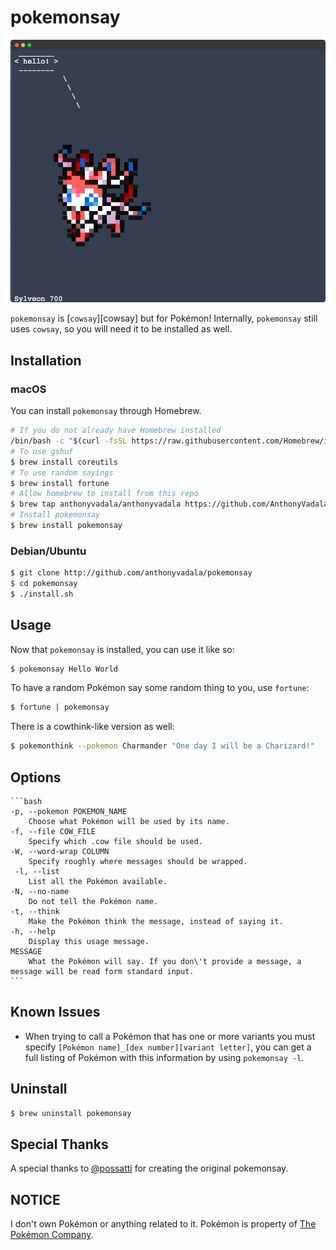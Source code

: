 pokemonsay
==========

![pokemonsay example image](example.png)

`pokemonsay` is [`cowsay`][cowsay] but for Pokémon! Internally, `pokemonsay` still uses `cowsay`, so you will need it to be installed as well.

## Installation

### macOS

You can install `pokemonsay` through Homebrew.

```sh
# If you do not already have Homebrew installed
/bin/bash -c "$(curl -fsSL https://raw.githubusercontent.com/Homebrew/install/HEAD/install.sh)"
# To use gshuf
$ brew install coreutils
# To use random sayings
$ brew install fortune
# Allow homebrew to install from this repo
$ brew tap anthonyvadala/anthonyvadala https://github.com/AnthonyVadala/pokemonsay
# Install pokemonsay
$ brew install pokemonsay
```

### Debian/Ubuntu

```sh
$ git clone http://github.com/anthonyvadala/pokemonsay
$ cd pokemonsay
$ ./install.sh
```

## Usage

Now that `pokemonsay` is installed, you can use it like so:

```bash
$ pokemonsay Hello World
```

To have a random Pokémon say some random thing to you, use `fortune`:

```bash
$ fortune | pokemonsay
```

There is a cowthink-like version as well:

```bash
$ pokemonthink --pokemon Charmander "One day I will be a Charizard!"
```

## Options

	```bash
	-p, --pokemon POKEMON_NAME
		Choose what Pokémon will be used by its name.
	-f, --file COW_FILE
		Specify which .cow file should be used.
	-W, --word-wrap COLUMN
		Specify roughly where messages should be wrapped.
	 -l, --list
		List all the Pokémon available.
	-N, --no-name
		Do not tell the Pokémon name.
	-t, --think
		Make the Pokémon think the message, instead of saying it.
	-h, --help
		Display this usage message.
	MESSAGE
		What the Pokémon will say. If you don\'t provide a message, a message will be read form standard input.
	```
## Known Issues

- When trying to call a Pokémon that has one or more variants you must specify `[Pokémon name]_[dex number][variant letter]`, you can get a full listing of Pokémon with this information by using `pokemonsay -l`.

## Uninstall

```bash
$ brew uninstall pokemonsay
```

## Special Thanks

A special thanks to [@possatti](https://github.com/possatti) for creating the original pokemonsay.

## NOTICE

I don't own Pokémon or anything related to it. Pokémon is property of [The Pokémon Company](https://www.pokemon.com/us/legal/).
